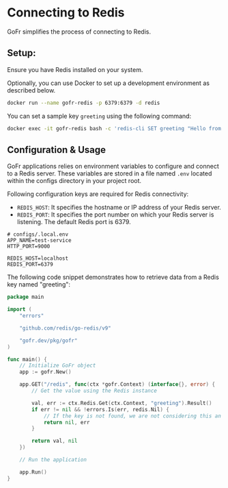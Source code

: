 # Connecting to Redis

GoFr simplifies the process of connecting to Redis.

## Setup:

Ensure you have Redis installed on your system.

Optionally, you can use Docker to set up a development environment as described below.

```bash
docker run --name gofr-redis -p 6379:6379 -d redis
```

You can set a sample key `greeting` using the following command:

```bash
docker exec -it gofr-redis bash -c 'redis-cli SET greeting "Hello from Redis."'
```

## Configuration & Usage

GoFr applications relies on environment variables to configure and connect to a Redis server. 
These variables are stored in a file named `.env` located within the configs directory in your project root.

Following configuration keys are required for Redis connectivity:

* `REDIS_HOST`: It specifies the hostname or IP address of your Redis server.
* `REDIS_PORT`: It specifies the port number on which your Redis server is listening. The default Redis port is 6379.

```dotenv
# configs/.local.env
APP_NAME=test-service
HTTP_PORT=9000

REDIS_HOST=localhost
REDIS_PORT=6379
```

The following code snippet demonstrates how to retrieve data from a Redis key named "greeting":

```go
package main

import (
	"errors"

	"github.com/redis/go-redis/v9"

	"gofr.dev/pkg/gofr"
)

func main() {
	// Initialize GoFr object
	app := gofr.New()

	app.GET("/redis", func(ctx *gofr.Context) (interface{}, error) {
		// Get the value using the Redis instance

		val, err := ctx.Redis.Get(ctx.Context, "greeting").Result()
		if err != nil && !errors.Is(err, redis.Nil) {
			// If the key is not found, we are not considering this an error and returning ""
			return nil, err
		}

		return val, nil
	})

	// Run the application

	app.Run()
}
```
